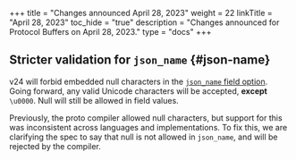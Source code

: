 +++
title = "Changes announced April 28, 2023"
weight = 22
linkTitle = "April 28, 2023"
toc_hide = "true"
description = "Changes announced for Protocol Buffers on April 28, 2023."
type = "docs"
+++

## Stricter validation for `json_name` {#json-name}

v24 will forbid embedded null characters in the
[`json_name` field option](/programming-guides/proto3/#json).
Going forward, any valid Unicode characters will be accepted, **except**
`\u0000`. Null will still be allowed in field values.

Previously, the proto compiler allowed null characters, but support for this was
inconsistent across languages and implementations. To fix this, we are
clarifying the spec to say that null is not allowed in `json_name`, and will be
rejected by the compiler.
